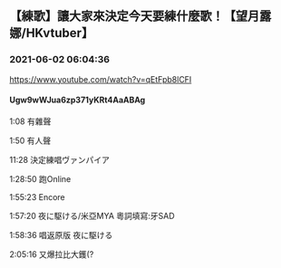 ## 【練歌】讓大家來決定今天要練什麼歌！【望月露娜/HKvtuber】
### 2021-06-02 06:04:36
https://www.youtube.com/watch?v=qEtFpb8lCFI
#### Ugw9wWJua6zp371yKRt4AaABAg
1:08 有雜聲

1:50 有人聲

11:28 決定練唱ヴァンパイア

1:28:50 跑Online

1:55:23 Encore

1:57:20 夜に駆ける/米亞MYA 粵詞填寫:牙SAD

1:58:36 唱返原版 夜に駆ける

2:05:16 又爆拉比大鑊(?

